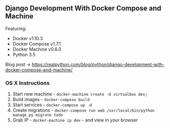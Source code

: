 ## Django Development With Docker Compose and Machine

Featuring:

- Docker v1.10.3
- Docker Compose v1.7.1
- Docker Machine v0.6.0
- Python 3.5

Blog post -> https://realpython.com/blog/python/django-development-with-docker-compose-and-machine/

### OS X Instructions

1. Start new machine - `docker-machine create -d virtualbox dev;`
1. Build images - `docker-compose build`
1. Start services - `docker-compose up -d`
1. Create migrations - `docker-compose run web /usr/local/bin/python manage.py migrate todo`
1. Grab IP - `docker-machine ip dev` - and view in your browser